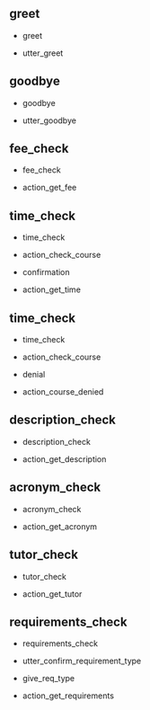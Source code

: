 ## greet
* greet
 - utter_greet

## goodbye
* goodbye
 - utter_goodbye

## fee_check
* fee_check
 - action_get_fee

## time_check
* time_check
- action_check_course
* confirmation
 - action_get_time

## time_check
* time_check
 - action_check_course
* denial
 - action_course_denied

## description_check
 * description_check
 - action_get_description

## acronym_check
* acronym_check
 - action_get_acronym

## tutor_check
* tutor_check
 - action_get_tutor

## requirements_check
* requirements_check
 - utter_confirm_requirement_type
* give_req_type
 - action_get_requirements
